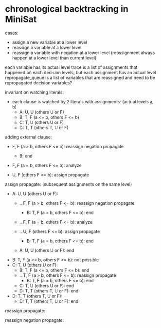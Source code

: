 # chronological backtracking in MiniSat

cases:
- assign a new variable at a lower level
- reassign a variable at a lower level
- reassign a variable with negation at a lower level
(reassignment always happen at a lower level than current level)


each variable has its actual level
trace is a list of assignments that happened on each decision levels, but each assignment has an actual level
repropagate_queue is a list of variables that are reassigned and need to be repropagated
decision variables?


invariant on watching literals:
- each clause is watched by 2 literals with assignments: (actual levels a, b)
  - A: U, U (others U or F)
  - B: T, F (a <= b, others F <= b)
  - C: T, U (others U or F)
  - D: T, T (others T, U or F)

adding external clause:
- F, F (a > b, others F <= b): reassign negation propagate
  - B: end
- F, F (a = b, others F <= b): analyze

- U, F (others F <= b): assign propagate


assign propagate: (subsequent assignments on the same level)
- A: U, U (others U or F):
  - .. F, F (a > b, others F <= b): reassign negation propagate
    - B: T, F (a = b, others F <= b): end
  - .. F, F (a = b, others F <= b): analyze

  - .. U, F (others F <= b): assign propagate
    - B: T, F (a = b, others F <= b): end
  - A: U, U (others U or F): end
- B: T, F (a <= b, others F <= b): not possible
- C: T, U (others U or F):
  - B: T, F (a <= b, others F <= b): end
  - .. T, F (a > b, others F <= b): reassign propagate
    - B: T, F (a = b, others F <= b): end
  - C: T, U (others U or F): end
  - D: T, T (others T, U or F): end
- D: T, T (others T, U or F):
  - D: T, T (others T, U or F): end

reassign propagate:


reassign negation propagate:
